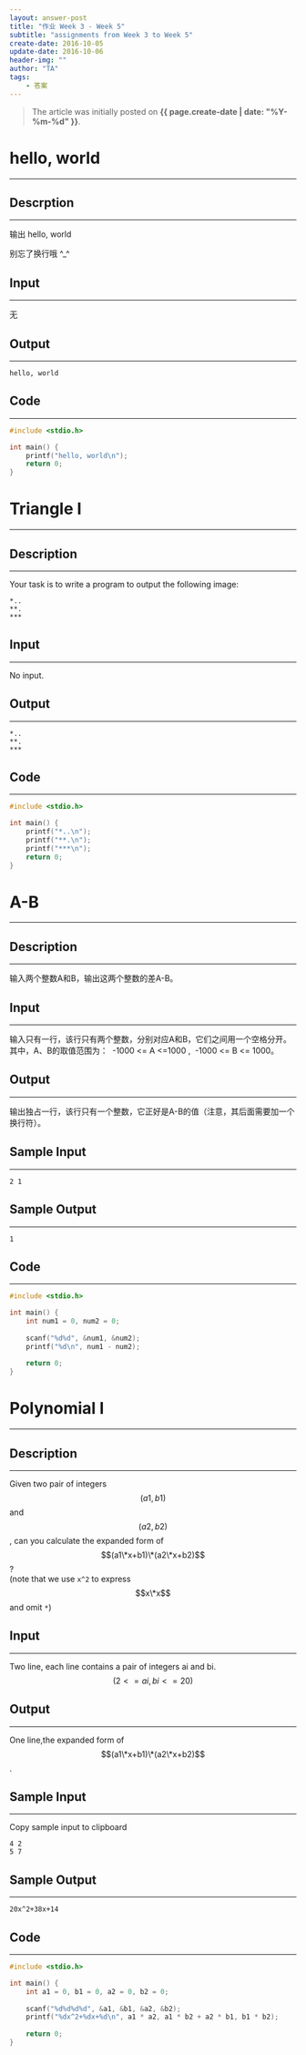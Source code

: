 ```yaml
---
layout: answer-post
title: "作业 Week 3 - Week 5"
subtitle: "assignments from Week 3 to Week 5"
create-date: 2016-10-05
update-date: 2016-10-06
header-img: ""
author: "TA"
tags:
    - 答案
---
```


> The article was initially posted on **{{ page.create-date | date: "%Y-%m-%d" }}**.


# hello, world

---

## Descrption

---

输出 hello, world


别忘了换行哦 ^_^

## Input

---

无

## Output

---

~~~
hello, world

~~~

## Code

---

~~~ cpp
#include <stdio.h>

int main() {
    printf("hello, world\n");
    return 0;
}

~~~

# Triangle I

---

## Description

---

Your task is to write a program to output the following image:

~~~
*..  
**.  
***

~~~

## Input

---

No input.

## Output

---

~~~
*..  
**.  
***

~~~

## Code

---

~~~ cpp
#include <stdio.h>

int main() {
    printf("*..\n");
    printf("**.\n");
    printf("***\n");
    return 0;
}

~~~

# A-B

---

## Description

---

输入两个整数A和B，输出这两个整数的差A-B。

## Input

---

输入只有一行，该行只有两个整数，分别对应A和B，它们之间用一个空格分开。其中，A、B的取值范围为：  -1000 <= A <=1000 ,  -1000 <= B <= 1000。

## Output

---

输出独占一行，该行只有一个整数，它正好是A-B的值（注意，其后面需要加一个换行符）。

## Sample Input

---

~~~
2 1

~~~

## Sample Output

---

~~~
1

~~~

## Code

---

~~~ cpp
#include <stdio.h>

int main() {
    int num1 = 0, num2 = 0;
    
    scanf("%d%d", &num1, &num2);
    printf("%d\n", num1 - num2);
    
    return 0;
}

~~~

# Polynomial I

---

## Description

---

Given two pair of integers $$(a1, b1)$$ and $$(a2, b2)$$, can you calculate the expanded form of $$(a1\*x+b1)\*(a2\*x+b2)$$?  
(note that we use ``x^2`` to express $$x\*x$$ and omit ``*``)

## Input

---

Two line, each line contains a pair of integers ai and bi. $$(2 <= ai, bi <= 20)$$

## Output

---

One line,the expanded form of $$(a1\*x+b1)\*(a2\*x+b2)$$.

## Sample Input

---

Copy sample input to clipboard

~~~
4 2  
5 7

~~~

## Sample Output

---

~~~
20x^2+38x+14

~~~

## Code

---

~~~ cpp
#include <stdio.h>

int main() {
    int a1 = 0, b1 = 0, a2 = 0, b2 = 0;
    
    scanf("%d%d%d%d", &a1, &b1, &a2, &b2);
    printf("%dx^2+%dx+%d\n", a1 * a2, a1 * b2 + a2 * b1, b1 * b2);
    
    return 0;
}

~~~
